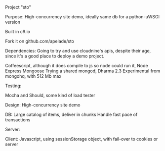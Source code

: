 Project "sto"

Purpose: High-concurrency site demo, ideally same db for a python-uWSGI version

Built in c9.io

Fork it on github.com/apelade/sto




Dependencies: Going to try and use cloudnine's apis, despite their age, since
              it's a good place to deploy a demo project.

Coffeescript, although it does compile to js so node could run it,
Node
Express
Mongoose
Trying a shared mongod, Dharma 2.3 Experimental from mongohq, with 512 Mb max


Testing:

Mocha and Should, some kind of load tester




Design: High-concurrency site demo

DB:
Large catalog of items, deliver in chunks
Handle fast pace of transactions

Server:


Client:
Javascript, using sessionStorage object, with fail-over to cookies or server



